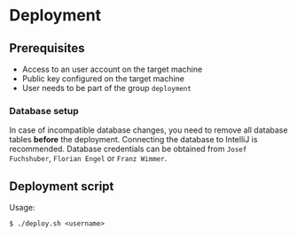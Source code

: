 # Deployment

## Prerequisites

* Access to an user account on the target machine
* Public key configured on the target machine
* User needs to be part of the group `deployment`

### Database setup

In case of incompatible database changes, you need to remove all database tables **before** the deployment.
Connecting the database to IntelliJ is recommended.
Database credentials can be obtained from `Josef Fuchshuber`, `Florian Engel` or `Franz Wimmer`.

## Deployment script

Usage:

```
$ ./deploy.sh <username>
```
